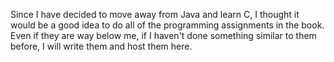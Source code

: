 Since I have decided to move away from Java and learn C, I thought it would be a good idea to do all of the programming assignments in the book.  Even if they are way below me, if I haven't done something similar to them before, I will write them and host them here.

